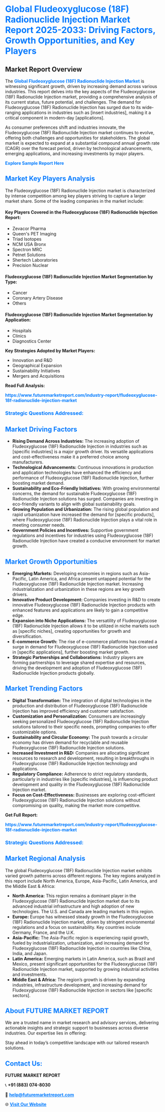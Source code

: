 <h1 style="color: #007BFF;">Global Fludeoxyglucose (18F) Radionuclide Injection Market Report 2025-2033: Driving Factors, Growth Opportunities, and Key Players</h1>

<section id="overview">
<h2>Market Report Overview</h2>
<p>The <a href="https://www.futuremarketreport.com/industry-report/fludeoxyglucose-18f-radionuclide-injection-market" style="color: #007BFF; text-decoration: none;"><strong>Global Fludeoxyglucose (18F) Radionuclide Injection Market</strong></a> is witnessing significant growth, driven by increasing demand across various industries. This report delves into the key aspects of the Fludeoxyglucose (18F) Radionuclide Injection market, providing a comprehensive analysis of its current status, future potential, and challenges. The demand for Fludeoxyglucose (18F) Radionuclide Injection has surged due to its wide-ranging applications in industries such as [insert industries], making it a critical component in modern-day [applications].</p>
<p>As consumer preferences shift and industries innovate, the Fludeoxyglucose (18F) Radionuclide Injection market continues to evolve, offering both challenges and opportunities for stakeholders. The global market is expected to expand at a substantial compound annual growth rate (CAGR) over the forecast period, driven by technological advancements, emerging applications, and increasing investments by major players.</p>
</section>

<section id="overview">
<p><a href="https://www.futuremarketreport.com/request-sample/reportId=61656" style="color: #007BFF; text-decoration: none;"><strong>Explore Sample Report Here</strong></a></p>
</section>

<section id="key-players">
<h2 style="color: #007BFF;">Market Key Players Analysis</h2>
<p>The Fludeoxyglucose (18F) Radionuclide Injection market is characterized by intense competition among key players striving to capture a larger market share. Some of the leading companies in the market include:</p>
<h4>Key Players Covered in the Fludeoxyglucose (18F) Radionuclide Injection Report:</h4>
<ul><li>Zevacor Pharma</li><li>Queen&#039;s PET Imaging</li><li>Triad Isotopes</li><li>NCM USA Bronx</li><li>Spectron MRC</li><li>Petnet Solutions</li><li>Shertech Laboratories</li><li>Precision Nuclear</li></ul>
<h4>Fludeoxyglucose (18F) Radionuclide Injection Market Segmentation by Type:</h4>
<ul><li>Cancer</li><li>Coronary Artery Disease</li><li>Others</li></ul>

<h4>Fludeoxyglucose (18F) Radionuclide Injection Market Segmentation by Application:</h4>
<ul><li>Hospitals</li><li>Clinics</li><li>Diagnostics Center</li></ul>
<p><strong>Key Strategies Adopted by Market Players:</strong></p>
<ul>
<li>Innovation and R&D</li>
<li>Geographical Expansion</li>
<li>Sustainability Initiatives</li>
<li>Mergers and Acquisitions</li>
</ul>
</section>

<section>
<p><strong>Read Full Analysis: </strong></p><a href="https://www.futuremarketreport.com/industry-report/fludeoxyglucose-18f-radionuclide-injection-market" style="color: #007BFF; text-decoration: none;"><strong>https://www.futuremarketreport.com/industry-report/fludeoxyglucose-18f-radionuclide-injection-market</strong></a>
<h3 style="color: #007BFF;">Strategic Questions Addressed:</h3>
</section>

<section id="driving-factors">
<h2 style="color: #007BFF;">Market Driving Factors</h2>
<ul>
<li><strong>Rising Demand Across Industries:</strong> The increasing adoption of Fludeoxyglucose (18F) Radionuclide Injection in industries such as [specific industries] is a major growth driver. Its versatile applications and cost-effectiveness make it a preferred choice among manufacturers.</li>
<li><strong>Technological Advancements:</strong> Continuous innovations in production and application technologies have enhanced the efficiency and performance of Fludeoxyglucose (18F) Radionuclide Injection, further boosting market demand.</li>
<li><strong>Sustainability and Eco-Friendly Initiatives:</strong> With growing environmental concerns, the demand for sustainable Fludeoxyglucose (18F) Radionuclide Injection solutions has surged. Companies are investing in eco-friendly variants to align with global sustainability goals.</li>
<li><strong>Growing Population and Urbanization:</strong> The rising global population and rapid urbanization have increased the demand for [specific products], where Fludeoxyglucose (18F) Radionuclide Injection plays a vital role in meeting consumer needs.</li>
<li><strong>Government Policies and Incentives:</strong> Supportive government regulations and incentives for industries using Fludeoxyglucose (18F) Radionuclide Injection have created a conducive environment for market growth.</li>
</ul>
</section>

<section id="growth-opportunities">
<h2 style="color: #007BFF;">Market Growth Opportunities</h2>
<ul>
<li><strong>Emerging Markets:</strong> Developing economies in regions such as Asia-Pacific, Latin America, and Africa present untapped potential for the Fludeoxyglucose (18F) Radionuclide Injection market. Increasing industrialization and urbanization in these regions are key growth drivers.</li>
<li><strong>Innovative Product Development:</strong> Companies investing in R&D to create innovative Fludeoxyglucose (18F) Radionuclide Injection products with enhanced features and applications are likely to gain a competitive edge.</li>
<li><strong>Expansion into Niche Applications:</strong> The versatility of Fludeoxyglucose (18F) Radionuclide Injection allows it to be utilized in niche markets such as [specific niches], creating opportunities for growth and diversification.</li>
<li><strong>E-commerce Growth:</strong> The rise of e-commerce platforms has created a surge in demand for Fludeoxyglucose (18F) Radionuclide Injection used in [specific applications], further boosting market growth.</li>
<li><strong>Strategic Partnerships and Collaborations:</strong> Industry players are forming partnerships to leverage shared expertise and resources, driving the development and adoption of Fludeoxyglucose (18F) Radionuclide Injection products globally.</li>
</ul>
</section>

<section id="trending-factors">
<h2 style="color: #007BFF;">Market Trending Factors</h2>
<ul>
<li><strong>Digital Transformation:</strong> The integration of digital technologies in the production and distribution of Fludeoxyglucose (18F) Radionuclide Injection has improved efficiency and customer satisfaction.</li>
<li><strong>Customization and Personalization:</strong> Consumers are increasingly seeking personalized Fludeoxyglucose (18F) Radionuclide Injection solutions tailored to their specific needs, prompting companies to offer customizable options.</li>
<li><strong>Sustainability and Circular Economy:</strong> The push towards a circular economy has driven demand for recyclable and reusable Fludeoxyglucose (18F) Radionuclide Injection solutions.</li>
<li><strong>Increased Investment in R&D:</strong> Companies are allocating significant resources to research and development, resulting in breakthroughs in Fludeoxyglucose (18F) Radionuclide Injection technology and applications.</li>
<li><strong>Regulatory Compliance:</strong> Adherence to strict regulatory standards, particularly in industries like [specific industries], is influencing product development and quality in the Fludeoxyglucose (18F) Radionuclide Injection market.</li>
<li><strong>Focus on Cost-Effectiveness:</strong> Businesses are exploring cost-efficient Fludeoxyglucose (18F) Radionuclide Injection solutions without compromising on quality, making the market more competitive.</li>
</ul>
</section>

<section>
<p><strong>Get Full Report: </strong></p><a href="https://www.futuremarketreport.com/industry-report/fludeoxyglucose-18f-radionuclide-injection-market" style="color: #007BFF; text-decoration: none;"><strong>https://www.futuremarketreport.com/industry-report/fludeoxyglucose-18f-radionuclide-injection-market</strong></a>
<h3 style="color: #007BFF;">Strategic Questions Addressed:</h3>
</section>


<section id="regional-analysis">
<h2 style="color: #007BFF;">Market Regional Analysis</h2>
<p>The global Fludeoxyglucose (18F) Radionuclide Injection market exhibits varied growth patterns across different regions. The key regions analyzed in this report include North America, Europe, Asia-Pacific, Latin America, and the Middle East & Africa:</p>
<ul>
<li><strong>North America:</strong> This region remains a dominant player in the Fludeoxyglucose (18F) Radionuclide Injection market due to its advanced industrial infrastructure and high adoption of new technologies. The U.S. and Canada are leading markets in this region.</li>
<li><strong>Europe:</strong> Europe has witnessed steady growth in the Fludeoxyglucose (18F) Radionuclide Injection market, driven by stringent environmental regulations and a focus on sustainability. Key countries include Germany, France, and the U.K.</li>
<li><strong>Asia-Pacific:</strong> The Asia-Pacific region is experiencing rapid growth, fueled by industrialization, urbanization, and increasing demand for Fludeoxyglucose (18F) Radionuclide Injection in countries like China, India, and Japan.</li>
<li><strong>Latin America:</strong> Emerging markets in Latin America, such as Brazil and Mexico, present significant opportunities for the Fludeoxyglucose (18F) Radionuclide Injection market, supported by growing industrial activities and investments.</li>
<li><strong>Middle East & Africa:</strong> The region’s growth is driven by expanding industries, infrastructure development, and increasing demand for Fludeoxyglucose (18F) Radionuclide Injection in sectors like [specific sectors].</li>
</ul>
</section>

<footer>
<h2 style="color: #007BFF;">About FUTURE MARKET REPORT</h2>
<p>We are a trusted name in market research and advisory services, delivering actionable insights and strategic support to businesses across diverse industries. Our expertise lies in offering:</p>

<p>Stay ahead in today’s competitive landscape with our tailored research solutions.</p>

<h2 style="color: #007BFF;">Contact Us:</h2>
<p><strong>FUTURE MARKET REPORT</strong></p>
<p>📞 <strong>+91 (883) 074-8030</strong></p>
<p>📧 <strong><a href="mailto:help@futuremarketreport.com" style="color: #007BFF;">help@futuremarketreport.com</a></strong></p>
<p>🌐 <strong><a href="https://www.futuremarketreport.com/" style="color: #007BFF;">Visit Our Website</a></strong></p>
</footer>